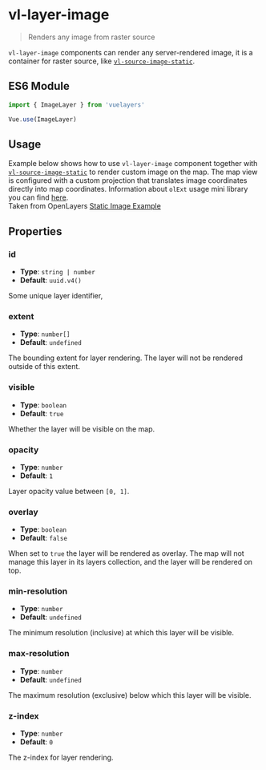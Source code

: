 # vl-layer-image

> Renders any image from raster source

`vl-layer-image` components can render any server-rendered image, it is a container for
raster source, like [`vl-source-image-static`](/docs/component/image-static-source.md).

## ES6 Module

```javascript
import { ImageLayer } from 'vuelayers'

Vue.use(ImageLayer)
```

## Usage

Example below shows how to use `vl-layer-image` component together with [`vl-source-image-static`](/docs/component/image-static-source.md)
to render custom image on the map. The map view is configured with a custom projection that translates image coordinates 
directly into map coordinates. Information about `olExt` usage mini library you can find [here](/docs/misc/ol-ext.md).   
Taken from OpenLayers [Static Image Example](http://openlayers.org/en/latest/examples/static-image.html) 

<vuep template="#usage-example"></vuep>

<script v-pre type="text/x-template" id="usage-example">
<template>
  <vl-map :load-tiles-while-animating="true" :load-tiles-while-interacting="true" style="height: 400px">
    <vl-view :projection="projection" :zoom.sync="zoom" :center.sync="center" :rotation.sync="rotation"></vl-view>

    <vl-layer-image id="xkcd">
      <vl-source-image-static :url="imgUrl" :size="imgSize" :extent="imgExtent" :projection="projection"
                              :attributions="imgCopyright"></vl-source-image-static>
    </vl-layer-image>
  </vl-map>
</template>

<script>
  // Map views always need a projection.  Here we just want to map image
  // coordinates directly to map coordinates, so we create a projection that uses
  // the image extent in pixels.
  let size = [1024, 968]
  let extent = [0, 0, ...size]
  // create custom projection for image 
  // NOTE: VueLayers.olExt available only in UMD build
  // in ES build it should be imported explicitly from 'vuelayers/lib/ol-ext'
  let customProj = VueLayers.olExt.createProj({
    code: 'xkcd-image',
    units: 'pixels',
    extent,
  })
  // add it to the list of known projections
  VueLayers.olExt.addProj(customProj)

  export default {
    data () {
      return { 
        zoom: 2,
        maxZoom: 8,
        center: [size[0] / 2, size[1] / 2],
        rotation: 0,
        projection: customProj.getCode(),
        imgUrl: 'https://imgs.xkcd.com/comics/online_communities.png',
        imgCopyright: '© <a href="http://xkcd.com/license.html">xkcd</a>',
        imgSize: size,
        imgExtent: extent,
      }
    },
  }
</script>
</script>

## Properties

### id

- **Type**: `string | number`
- **Default**: `uuid.v4()`

Some unique layer identifier,

### extent

- **Type**: `number[]`
- **Default**: `undefined`

The bounding extent for layer rendering. The layer will not be rendered outside of this extent.

### visible

- **Type**: `boolean`
- **Default**: `true`

Whether the layer will be visible on the map.

### opacity

- **Type**: `number`
- **Default**: `1`

Layer opacity value between `[0, 1]`.

### overlay

- **Type**: `boolean`
- **Default**: `false`

When set to `true` the layer will be rendered as overlay. The map will not manage this layer in its layers collection, 
and the layer will be rendered on top.

### min-resolution

- **Type**: `number`
- **Default**: `undefined`

The minimum resolution (inclusive) at which this layer will be visible.

### max-resolution

- **Type**: `number`
- **Default**: `undefined`

The maximum resolution (exclusive) below which this layer will be visible.

### z-index

- **Type**: `number`
- **Default**: `0`

The z-index for layer rendering.   
